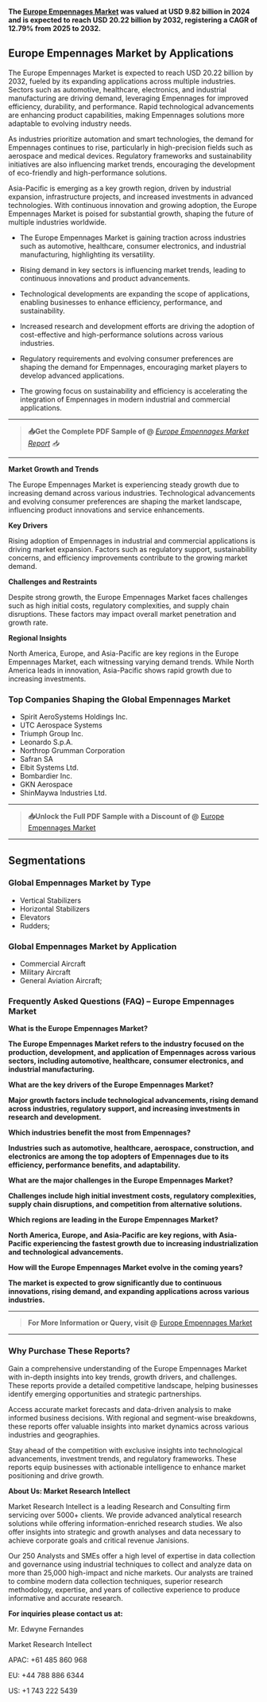 <p><strong>The <a href="https://www.marketresearchintellect.com/download-sample/?rid=908145&amp;utm_source=Pulse-April-Europe&amp;utm_medium=852">Europe Empennages Market</a> was valued at USD 9.82 billion in 2024 and is expected to reach USD 20.22 billion by 2032, registering a CAGR of 12.79% from 2025 to 2032.</strong></p><h2>Europe Empennages Market by Applications&nbsp;</h2><p><p>The Europe Empennages Market is expected to reach USD 20.22 billion by 2032, fueled by its expanding applications across multiple industries. Sectors such as automotive, healthcare, electronics, and industrial manufacturing are driving demand, leveraging Empennages for improved efficiency, durability, and performance. Rapid technological advancements are enhancing product capabilities, making Empennages solutions more adaptable to evolving industry needs.</p><p>As industries prioritize automation and smart technologies, the demand for Empennages continues to rise, particularly in high-precision fields such as aerospace and medical devices. Regulatory frameworks and sustainability initiatives are also influencing market trends, encouraging the development of eco-friendly and high-performance solutions.</p><p>Asia-Pacific is emerging as a key growth region, driven by industrial expansion, infrastructure projects, and increased investments in advanced technologies. With continuous innovation and growing adoption, the Europe Empennages Market is poised for substantial growth, shaping the future of multiple industries worldwide.</p></p><ul><li><p>The Europe Empennages Market is gaining traction across industries such as automotive, healthcare, consumer electronics, and industrial manufacturing, highlighting its versatility.</p></li><li><p>Rising demand in key sectors is influencing market trends, leading to continuous innovations and product advancements.</p></li><li><p>Technological developments are expanding the scope of applications, enabling businesses to enhance efficiency, performance, and sustainability.</p></li><li><p>Increased research and development efforts are driving the adoption of cost-effective and high-performance solutions across various industries.</p></li><li><p>Regulatory requirements and evolving consumer preferences are shaping the demand for Empennages, encouraging market players to develop advanced applications.</p></li><li><p>The growing focus on sustainability and efficiency is accelerating the integration of Empennages in modern industrial and commercial applications.</p></li></ul><hr /><blockquote><p><strong><span class="font-[700]">📥Get the Complete PDF Sample of @ </span></strong><em><span class="font-[700]"><a href="https://www.marketresearchintellect.com/download-sample/?rid=908145&amp;utm_source=Pulse-April-Europe&amp;utm_medium=852" target="_blank" data-tracking-control-name="article-ssr-frontend-pulse_little-text-block" data-tracking-will-navigate="" data-test-link="">Europe Empennages Market Report</a>&nbsp;📥</span></em></p></blockquote><hr /><p class="" data-start="77" data-end="360"><strong data-start="77" data-end="105">Market Growth and Trends</strong></p><p class="" data-start="77" data-end="360">The Europe Empennages Market is experiencing steady growth due to increasing demand across various industries. Technological advancements and evolving consumer preferences are shaping the market landscape, influencing product innovations and service enhancements.</p><p class="" data-start="362" data-end="606"><strong data-start="362" data-end="377">Key Drivers</strong></p><p class="" data-start="362" data-end="606">Rising adoption of Empennages in industrial and commercial applications is driving market expansion. Factors such as regulatory support, sustainability concerns, and efficiency improvements contribute to the growing market demand.</p><p class="" data-start="608" data-end="849"><strong data-start="608" data-end="637">Challenges and Restraints</strong></p><p class="" data-start="608" data-end="849">Despite strong growth, the Europe Empennages Market faces challenges such as high initial costs, regulatory complexities, and supply chain disruptions. These factors may impact overall market penetration and growth rate.</p><p class="" data-start="851" data-end="1095"><strong data-start="851" data-end="872">Regional Insights</strong></p><p class="" data-start="851" data-end="1095">North America, Europe, and Asia-Pacific are key regions in the Europe Empennages Market, each witnessing varying demand trends. While North America leads in innovation, Asia-Pacific shows rapid growth due to increasing investments.</p><p><h3>Top Companies Shaping the Global Empennages Market </h3><ul><li>Spirit AeroSystems Holdings Inc.</li><li>UTC Aerospace Systems</li><li>Triumph Group Inc.</li><li>Leonardo S.p.A.</li><li>Northrop Grumman Corporation</li><li>Safran SA</li><li>Elbit Systems Ltd.</li><li>Bombardier Inc.</li><li>GKN Aerospace</li><li>ShinMaywa Industries Ltd.</li></ul></p><hr /><blockquote><p><strong>📥Unlock the Full PDF Sample with a Discount of @</strong> <a href="https://www.marketresearchintellect.com/ask-for-discount/?rid=908145&amp;utm_source=Pulse-April-Europe&amp;utm_medium=852">Europe Empennages Market</a></p></blockquote><hr /><p><h2>Segmentations</h2><h3>Global Empennages Market by Type</h3><ul><li>Vertical Stabilizers</li><li>Horizontal Stabilizers</li><li>Elevators</li><li>Rudders;</li></ul><h3>Global Empennages Market by Application</h3><ul><li>Commercial Aircraft</li><li>Military Aircraft</li><li>General Aviation Aircraft;</li></ul></p><h3><strong>Frequently Asked Questions (FAQ) &ndash; Europe Empennages Market</strong></h3><p><strong>What is the Europe Empennages Market?</strong></p><p><strong>The Europe Empennages Market refers to the industry focused on the production, development, and application of Empennages across various sectors, including automotive, healthcare, consumer electronics, and industrial manufacturing.</strong></p><p><strong>What are the key drivers of the Europe Empennages Market?</strong></p><p><strong>Major growth factors include technological advancements, rising demand across industries, regulatory support, and increasing investments in research and development.</strong></p><p><strong>Which industries benefit the most from Empennages?</strong></p><p><strong>Industries such as automotive, healthcare, aerospace, construction, and electronics are among the top adopters of Empennages due to its efficiency, performance benefits, and adaptability.</strong></p><p><strong>What are the major challenges in the Europe Empennages Market?</strong></p><p><strong>Challenges include high initial investment costs, regulatory complexities, supply chain disruptions, and competition from alternative solutions.</strong></p><p><strong>Which regions are leading in the Europe Empennages Market?</strong></p><p><strong>North America, Europe, and Asia-Pacific are key regions, with Asia-Pacific experiencing the fastest growth due to increasing industrialization and technological advancements.</strong></p><p><strong>How will the Europe Empennages Market evolve in the coming years?</strong></p><p><strong>The market is expected to grow significantly due to continuous innovations, rising demand, and expanding applications across various industries.</strong></p><hr /><blockquote><p><span class="font-[700]"><strong>For More Information or Query, visit&nbsp;@</strong>&nbsp;</span><span class="font-[700]"><a href="https://www.marketresearchintellect.com/product/global-empennages-market/?utm_source=Linkedin&utm_medium=852" target="_blank" data-tracking-control-name="article-ssr-frontend-pulse_little-text-block" data-tracking-will-navigate="" data-test-link="">Europe Empennages Market</a></span></p></blockquote><hr /><h3><strong data-start="0" data-end="31">Why Purchase These Reports?</strong></h3><p class="" data-start="35" data-end="297">Gain a comprehensive understanding of the Europe Empennages Market with in-depth insights into key trends, growth drivers, and challenges. These reports provide a detailed competitive landscape, helping businesses identify emerging opportunities and strategic partnerships.</p><p class="" data-start="299" data-end="540">Access accurate market forecasts and data-driven analysis to make informed business decisions. With regional and segment-wise breakdowns, these reports offer valuable insights into market dynamics across various industries and geographies.</p><p class="" data-start="542" data-end="784">Stay ahead of the competition with exclusive insights into technological advancements, investment trends, and regulatory frameworks. These reports equip businesses with actionable intelligence to enhance market positioning and drive growth.</p><p><strong><span class="font-[700]">About Us: Market Research Intellect</span></strong></p><p><span class="">Market Research Intellect is a leading Research and Consulting firm servicing over 5000+ clients. We provide advanced analytical research solutions while offering information-enriched research studies.&nbsp;</span>We also offer insights into strategic and growth analyses and data necessary to achieve corporate goals and critical revenue Janisions.</p><p><span class="">Our 250 Analysts and SMEs offer a high level of expertise in data collection and governance using industrial techniques to collect and analyze data on more than 25,000 high-impact and niche markets. Our analysts are trained to combine modern data collection techniques, superior research methodology, expertise, and years of collective experience to produce informative and accurate research.</span></p><p><strong>For inquiries please contact us at:</strong></p><p>Mr. Edwyne Fernandes</p><p>Market Research Intellect</p><p>APAC: +61 485 860 968</p><p>EU: +44 788 886 6344</p><p>US: +1 743 222 5439</p>